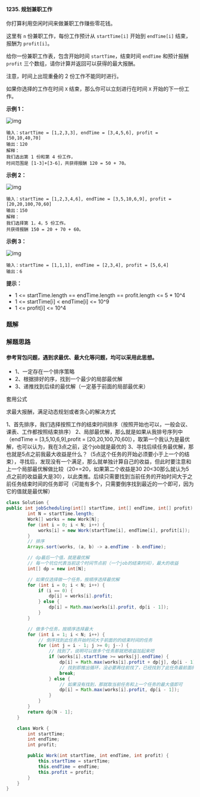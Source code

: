 #### 1235. 规划兼职工作

你打算利用空闲时间来做兼职工作赚些零花钱。

这里有 `n` 份兼职工作，每份工作预计从 `startTime[i]` 开始到 `endTime[i]` 结束，报酬为 `profit[i]`。

给你一份兼职工作表，包含开始时间 `startTime`，结束时间 `endTime` 和预计报酬 `profit` 三个数组，请你计算并返回可以获得的最大报酬。

注意，时间上出现重叠的 2 份工作不能同时进行。

如果你选择的工作在时间 `X` 结束，那么你可以立刻进行在时间 `X` 开始的下一份工作。

**示例 1：**

![img](http://gitlab.wsh-study.com/xp-study/LeeteCode/-/blob/master/动态规划/images/规划兼职工作/1.jpg)

```shell
输入：startTime = [1,2,3,3], endTime = [3,4,5,6], profit = [50,10,40,70]
输出：120
解释：
我们选出第 1 份和第 4 份工作， 
时间范围是 [1-3]+[3-6]，共获得报酬 120 = 50 + 70。
```

**示例 2：**

![img](http://gitlab.wsh-study.com/xp-study/LeeteCode/-/blob/master/动态规划/images/规划兼职工作/2.jpg)

```shell
输入：startTime = [1,2,3,4,6], endTime = [3,5,10,6,9], profit = [20,20,100,70,60]
输出：150
解释：
我们选择第 1，4，5 份工作。 
共获得报酬 150 = 20 + 70 + 60。
```

**示例 3：**

![img](http://gitlab.wsh-study.com/xp-study/LeeteCode/-/blob/master/动态规划/images/规划兼职工作/3.jpg)

```shell
输入：startTime = [1,1,1], endTime = [2,3,4], profit = [5,6,4]
输出：6
```

**提示：**

* 1 <= startTime.length == endTime.length == profit.length <= 5 * 10^4
* 1 <= startTime[i] < endTime[i] <= 10^9
* 1 <= profit[i] <= 10^4

### 题解

### 解题思路

#### 参考背包问题，遇到求最优、最大化等问题，均可以采用此思想。

- 1、一定存在一个排序策略
- 2、根据排好的序，找到一个最少的局部最优解
- 3、递推找到后续的最优解（一定基于前面的局部最优来）

套用公式

求最大报酬，满足动态规划或者贪心的解决方式

1、首先排序，我们选择按照工作的结束时间排序（按照开始也可以，一般会议、课表、工作都按照结束排序）
2、局部最优解，那么就是如果从我排号序列中（endTime = [3,5,10,6,9],profit = [20,20,100,70,60]），取第一个我认为是最优解，也可以认为，我在3点之前，这个job就是最优的
3、寻找后续任务最优解，那也就是5点之前我最大收益是什么？（5点这个任务的开始必须要小于上一个的结束），寻找后，发现没有一个满足，那么就单独计算自己的收益，但此时要注意和上一个局部最优解做比较（20==20，如果第二个收益是30 20<30那么就认为5点之前的收益最大是30），以此类推。后续只需要找到当前任务的开始时间大于之前任务结束时间的任务即可（可能有多个，只需要倒序找到最近的一个即可，因为它的值就是最优解）

```java
class Solution {
public int jobScheduling(int[] startTime, int[] endTime, int[] profit) {
        int N = startTime.length;
        Work[] works = new Work[N];
        for (int i = 0; i < N; i++) {
            works[i] = new Work(startTime[i], endTime[i], profit[i]);
        }
        // 排序
        Arrays.sort(works, (a, b) -> a.endTime - b.endTime);

        // dp最后一个值，就是最优解
        // 每一个坑位代表当前这个时间节点前（一个job的结束时间），最大的收益
        int[] dp = new int[N];

        // 如果仅选择做一个任务，按顺序选择最优解
        for (int i = 0; i < N; i++) {
            if (i == 0) {
                dp[i] = works[i].profit;
            } else {
                dp[i] = Math.max(works[i].profit, dp[i - 1]);
            }
        }

        // 做多个任务，按顺序选择最大
        for (int i = 1; i < N; i++) {
            // 倒序找到此任务开始时间大于前面的的结束时间的任务
            for (int j = i - 1; j >= 0; j--) {
                // 找到了，说明可以做多个任务那就把收益加起来吧
                if (works[i].startTime >= works[j].endTime) {
                    dp[i] = Math.max(works[i].profit + dp[j], dp[i - 1]);
                    // 找到即推出循环，没必要再往前找了，已经找到了此任务最前面的最优解
                    break;
                } else {
                    // 如果没有找到，那就取当前任务和上一个任务的最大值即可
                    dp[i] = Math.max(works[i].profit, dp[i - 1]);
                }
            }
        }
        return dp[N - 1];
    }

    class Work {
        int startTime;
        int endTime;
        int profit;

        public Work(int startTime, int endTime, int profit) {
            this.startTime = startTime;
            this.endTime = endTime;
            this.profit = profit;
        }
    }
}
```


